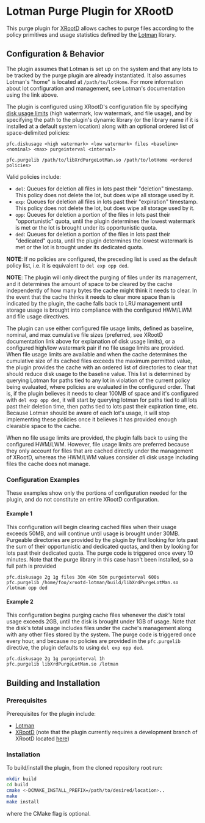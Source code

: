 # Lotman Purge Plugin for XRootD
This purge plugin for [XRootD](https://github.com/xrootd/xrootd) allows caches to purge files according to the policy primitives and usage statistics defined by the [Lotman](https://github.com/pelicanplatform/lotman) library.

## Configuration & Behavior
The plugin assumes that Lotman is set up on the system and that any lots to be tracked by the purge plugin are already instantiated. It also assumes Lotman's "home" is located at `/path/to/lotHome`. For more information about lot configuration and management, see Lotman's documentation using the link above.

The plugin is configured using XRootD's configuration file by specifying [disk usage limits](https://xrootd.slac.stanford.edu/doc/dev56/pss_config.htm#_Toc152615406) (high watermark, low watermark, and file usage), and by specifying the path to the plugin's dynamic library (or the library name if it is installed at a default system location) along with an optional ordered list of space-delimited policies:
```
pfc.diskusage <high watermark> <low watermark> files <baseline> <nominal> <max> purgeinterval <interval>

pfc.purgelib /path/to/libXrdPurgeLotMan.so /path/to/lotHome <ordered policies>
```

Valid policies include:
- `del`: Queues for deletion all files in lots past their "deletion" timestamp. This policy does not delete the lot, but does wipe all storage used by it.
- `exp`: Queues for deletion all files in lots past their "expiration" timestamp. This policy does not delete the lot, but does wipe all storage used by it.
- `opp`: Queues for deletion a portion of the files in lots past their "opportunistic" quota, until the plugin determines the lowest watermark is met or the lot is brought under its opportunistic quota.
- `ded`: Queues for deletion a portion of the files in lots past their "dedicated" quota, until the plugin determines the lowest watermark is met or the lot is brought under its dedicated quota.

**NOTE**: If no policies are configured, the preceding list is used as the default policy list, i.e. it is equivalent to `del exp opp ded`.

**NOTE**: The plugin will only direct the purging of files under its management, and it determines the amount of space to be cleared by the cache independently of how many bytes the cache might think it needs to clear. In the event that the cache thinks it needs to clear more space than is indicated by the plugin, the cache falls back to LRU management until storage usage is brought into compliance with the configured HWM/LWM and file usage directives.

The plugin can use either configured file usage limits, defined as baseline, nominal, and max cumulative file sizes (preferred, see XRootD documentation link above for explanation of disk usage limits), or a configured high/low watermark pair if no file usage limits are provided. When file usage limits are available and when the cache determines the cumulative size of its cached files exceeds the maximum permitted value, the plugin provides the cache with an ordered list of directories to clear that should reduce disk usage to the baseline value. This list is determined by querying Lotman for paths tied to any lot in violation of the current policy being evaluated, where policies are evaluated in the configured order. That is, if the plugin believes it needs to clear 100MB of space and it's configured with `del exp opp ded`, it will start by querying lotman for paths tied to all lots past their deletion time, then paths tied to lots past their expiration time, etc. Because Lotman should be aware of each lot's usage, it will stop implementing these policies once it believes it has provided enough clearable space to the cache.

When no file usage limits are provided, the plugin falls back to using the configured HWM/LWM. However, file usage limits are preferred because they only account for files that are cached directly under the management of XRootD, whereas the HWM/LWM values consider _all_ disk usage including files the cache does not manage.

### Configuration Examples
These examples show only the portions of configuration needed for the plugin, and do not constitute an entire XRootD configuration.

#### Example 1
This configuration will begin clearing cached files when their usage exceeds 50MB, and will continue until usage is brought under 30MB. Purgeable directories are provided by the plugin by first looking for lots past the sum of their opportunistic and dedicated quotas, and then by looking for lots past their dedicated quota. The purge code is triggered once every 10 minutes. Note that the purge library in this case hasn't been installed, so a full path is provided
```
pfc.diskusage 2g 1g files 30m 40m 50m purgeinterval 600s
pfc.purgelib /home/foo/xrootd-lotman/build/libXrdPurgeLotMan.so /lotman opp ded
```

#### Example 2
This configuration begins purging cache files whenever the _disk's_ total usage exceeds 2GB, until the disk is brought under 1GB of usage. Note that the disk's total usage includes files under the cache's management along with any other files stored by the system. The purge code is triggered once every hour, and because no policies are provided in the `pfc.purgelib` directive, the plugin defaults to using `del exp opp ded`.
```
pfc.diskusage 2g 1g purgeinterval 1h
pfc.purgelib libXrdPurgeLotMan.so /lotman
```

## Building and Installation

### Prerequisites
Prerequisites for the plugin include:
- [Lotman](https://github.com/pelicanplatform/lotman)
- [XRootD](https://github.com/xrootd/xrootd) (note that the plugin currently requires a development branch of XRootD located [here](https://github.com/alja/xrootd/tree/purge-main-rb1))

### Installation
To build/install the plugin, from the cloned repository root run:
```bash
mkdir build
cd build
cmake <-DCMAKE_INSTALL_PREFIX=/path/to/desired/location>..
make
make install
```
where the CMake flag is optional.
